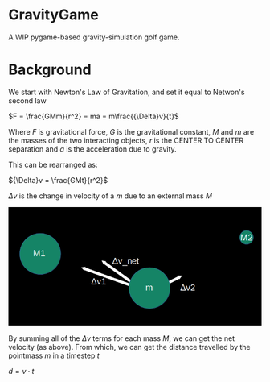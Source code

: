 # GravityGame
A WIP pygame-based gravity-simulation golf game.

# Background

We start with Newton's Law of Gravitation, and set it equal to Netwon's second law

$F = \frac{GMm}{r^2} = ma = m\frac{{\Delta}v}{t}$

Where $F$ is gravitational force, $G$ is the gravitational constant, $M$ and $m$ are the masses of the two interacting objects, $r$ is the CENTER TO CENTER separation and $a$ is the acceleration due to gravity. 

This can be rearranged as:

${\Delta}v = \frac{GMt}{r^2}$

${\Delta}v$ is the change in velocity of a $m$ due to an external mass $M$

![alt text](VelocityDiagram.png)

By summing all of the ${\Delta}v$ terms for each mass $M$, we can get the net velocity (as above). From which, we can get the distance travelled by the pointmass $m$ in a timestep $t$

$d=v{\cdot}t$

